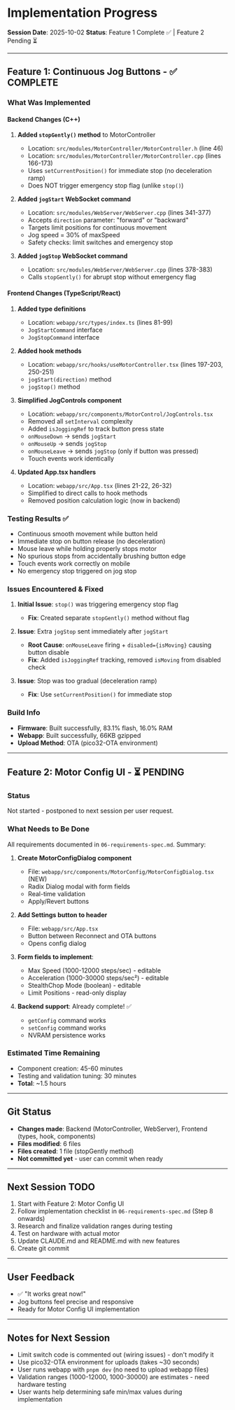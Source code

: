 # Implementation Progress

**Session Date**: 2025-10-02
**Status**: Feature 1 Complete ✅ | Feature 2 Pending ⏳

---

## Feature 1: Continuous Jog Buttons - ✅ COMPLETE

### What Was Implemented

#### Backend Changes (C++)
1. **Added `stopGently()` method** to MotorController
   - Location: `src/modules/MotorController/MotorController.h` (line 46)
   - Location: `src/modules/MotorController/MotorController.cpp` (lines 166-173)
   - Uses `setCurrentPosition()` for immediate stop (no deceleration ramp)
   - Does NOT trigger emergency stop flag (unlike `stop()`)

2. **Added `jogStart` WebSocket command**
   - Location: `src/modules/WebServer/WebServer.cpp` (lines 341-377)
   - Accepts `direction` parameter: "forward" or "backward"
   - Targets limit positions for continuous movement
   - Jog speed = 30% of maxSpeed
   - Safety checks: limit switches and emergency stop

3. **Added `jogStop` WebSocket command**
   - Location: `src/modules/WebServer/WebServer.cpp` (lines 378-383)
   - Calls `stopGently()` for abrupt stop without emergency flag

#### Frontend Changes (TypeScript/React)
1. **Added type definitions**
   - Location: `webapp/src/types/index.ts` (lines 81-99)
   - `JogStartCommand` interface
   - `JogStopCommand` interface

2. **Added hook methods**
   - Location: `webapp/src/hooks/useMotorController.tsx` (lines 197-203, 250-251)
   - `jogStart(direction)` method
   - `jogStop()` method

3. **Simplified JogControls component**
   - Location: `webapp/src/components/MotorControl/JogControls.tsx`
   - Removed all `setInterval` complexity
   - Added `isJoggingRef` to track button press state
   - `onMouseDown` → sends `jogStart`
   - `onMouseUp` → sends `jogStop`
   - `onMouseLeave` → sends `jogStop` (only if button was pressed)
   - Touch events work identically

4. **Updated App.tsx handlers**
   - Location: `webapp/src/App.tsx` (lines 21-22, 26-32)
   - Simplified to direct calls to hook methods
   - Removed position calculation logic (now in backend)

### Testing Results ✅
- Continuous smooth movement while button held
- Immediate stop on button release (no deceleration)
- Mouse leave while holding properly stops motor
- No spurious stops from accidentally brushing button edge
- Touch events work correctly on mobile
- No emergency stop triggered on jog stop

### Issues Encountered & Fixed
1. **Initial Issue**: `stop()` was triggering emergency stop flag
   - **Fix**: Created separate `stopGently()` method without flag

2. **Issue**: Extra `jogStop` sent immediately after `jogStart`
   - **Root Cause**: `onMouseLeave` firing + `disabled={isMoving}` causing button disable
   - **Fix**: Added `isJoggingRef` tracking, removed `isMoving` from disabled check

3. **Issue**: Stop was too gradual (deceleration ramp)
   - **Fix**: Use `setCurrentPosition()` for immediate stop

### Build Info
- **Firmware**: Built successfully, 83.1% flash, 16.0% RAM
- **Webapp**: Built successfully, 66KB gzipped
- **Upload Method**: OTA (pico32-OTA environment)

---

## Feature 2: Motor Config UI - ⏳ PENDING

### Status
Not started - postponed to next session per user request.

### What Needs to Be Done
All requirements documented in `06-requirements-spec.md`. Summary:

1. **Create MotorConfigDialog component**
   - File: `webapp/src/components/MotorConfig/MotorConfigDialog.tsx` (NEW)
   - Radix Dialog modal with form fields
   - Real-time validation
   - Apply/Revert buttons

2. **Add Settings button to header**
   - File: `webapp/src/App.tsx`
   - Button between Reconnect and OTA buttons
   - Opens config dialog

3. **Form fields to implement**:
   - Max Speed (1000-12000 steps/sec) - editable
   - Acceleration (1000-30000 steps/sec²) - editable
   - StealthChop Mode (boolean) - editable
   - Limit Positions - read-only display

4. **Backend support**: Already complete! ✅
   - `getConfig` command works
   - `setConfig` command works
   - NVRAM persistence works

### Estimated Time Remaining
- Component creation: 45-60 minutes
- Testing and validation tuning: 30 minutes
- **Total**: ~1.5 hours

---

## Git Status
- **Changes made**: Backend (MotorController, WebServer), Frontend (types, hook, components)
- **Files modified**: 6 files
- **Files created**: 1 file (stopGently method)
- **Not committed yet** - user can commit when ready

---

## Next Session TODO
1. Start with Feature 2: Motor Config UI
2. Follow implementation checklist in `06-requirements-spec.md` (Step 8 onwards)
3. Research and finalize validation ranges during testing
4. Test on hardware with actual motor
5. Update CLAUDE.md and README.md with new features
6. Create git commit

---

## User Feedback
- ✅ "It works great now!"
- Jog buttons feel precise and responsive
- Ready for Motor Config UI implementation

---

## Notes for Next Session
- Limit switch code is commented out (wiring issues) - don't modify it
- Use pico32-OTA environment for uploads (takes ~30 seconds)
- User runs webapp with `pnpm dev` (no need to upload webapp files)
- Validation ranges (1000-12000, 1000-30000) are estimates - need hardware testing
- User wants help determining safe min/max values during implementation
